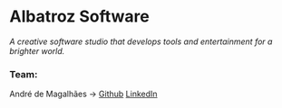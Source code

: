 # Albatroz Software

_A creative software studio that develops tools and entertainment for a brighter world._

### Team:
André de Magalhães -> [Github](https://github.com/magalhaes-andre)
                      [LinkedIn](https://www.linkedin.com/in/magalhaes-andre/)
